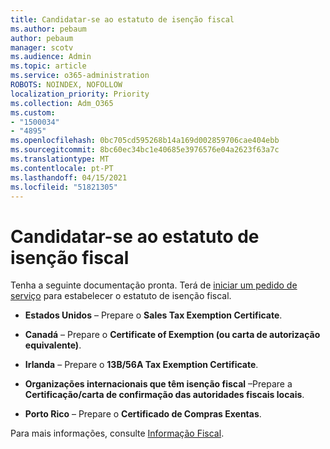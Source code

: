 ```yaml
---
title: Candidatar-se ao estatuto de isenção fiscal
ms.author: pebaum
author: pebaum
manager: scotv
ms.audience: Admin
ms.topic: article
ms.service: o365-administration
ROBOTS: NOINDEX, NOFOLLOW
localization_priority: Priority
ms.collection: Adm_O365
ms.custom:
- "1500034"
- "4895"
ms.openlocfilehash: 0bc705cd595268b14a169d002859706cae404ebb
ms.sourcegitcommit: 8bc60ec34bc1e40685e3976576e04a2623f63a7c
ms.translationtype: MT
ms.contentlocale: pt-PT
ms.lasthandoff: 04/15/2021
ms.locfileid: "51821305"
---
```

# <a name="apply-for-tax-exempt-status"></a>Candidatar-se ao estatuto de isenção fiscal

Tenha a seguinte documentação pronta. Terá de [iniciar um pedido de serviço](https://docs.microsoft.com/microsoft-365/admin/contact-support-for-business-products) para estabelecer o estatuto de isenção fiscal.

- **Estados Unidos** – Prepare o **Sales Tax Exemption Certificate**.

- **Canadá** – Prepare o **Certificate of Exemption (ou carta de autorização equivalente)**.

- **Irlanda** – Prepare o **13B/56A Tax Exemption Certificate**.

- **Organizações internacionais que têm isenção fiscal** –Prepare a **Certificação/carta de confirmação das autoridades fiscais locais**.

- **Porto Rico** – Prepare o **Certificado de Compras Exentas**.

Para mais informações, consulte [Informação Fiscal](https://docs.microsoft.com/microsoft-365/commerce/billing-and-payments/tax-information).

